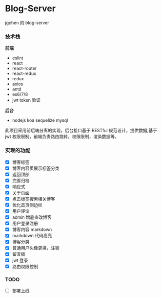 # Blog-Server

jgchen 的 blog-server

### 技术栈

**前端**

- eslint
- react
- react-router
- react-redux
- redux
- axios
- antd
- es6/7/8
- jwt token 验证

**后台**

- nodejs koa sequelize mysql

此项目采用前后端分离的实现，后台接口基于 RESTful 规范设计，提供数据,基于 jwt 权限限制，前端负责路由跳转，权限限制，渲染数据等。

### 实现的功能

- [x] 博客标签
- [x] 博客内容页展示标签分类
- [x] 返回顶部
- [x] 完善归档
- [x] 响应式
- [x] 关于页面
- [x] 点击标签搜索相关博客
- [x] 优化首页侧边栏
- [x] 用户评论
- [x] admin 增删查改博客
- [x] 用户登录注册
- [x] 博客内容 markdown
- [x] markdown 代码高亮
- [x] 博客分类
- [x] 普通用户头像更换，注销
- [x] 留言板
- [x] jwt 登录
- [x] 路由权限控制

### TODO

- [ ] 部署上线
